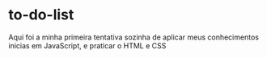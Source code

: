 # to-do-list
Aqui foi a minha primeira tentativa sozinha de aplicar meus conhecimentos inicias em JavaScript, e praticar o HTML e CSS

